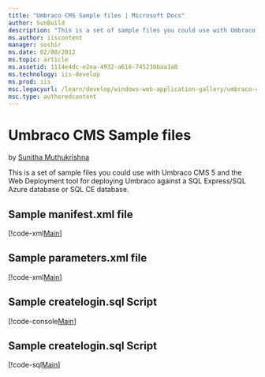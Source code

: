 ```yaml
---
title: "Umbraco CMS Sample files | Microsoft Docs"
author: SunBuild
description: "This is a set of sample files you could use with Umbraco CMS 5 and the Web Deployment tool for deploying Umbraco against a SQL Express/SQL Azure database or..."
ms.author: iiscontent
manager: soshir
ms.date: 02/08/2012
ms.topic: article
ms.assetid: 1114e4dc-e2ea-4932-a616-745230baa1a8
ms.technology: iis-develop
ms.prod: iis
msc.legacyurl: /learn/develop/windows-web-application-gallery/umbraco-cms-sample-files
msc.type: authoredcontent
---
```

Umbraco CMS Sample files
====================
by [Sunitha Muthukrishna](https://github.com/SunBuild)

This is a set of sample files you could use with Umbraco CMS 5 and the Web Deployment tool for deploying Umbraco against a SQL Express/SQL Azure database or SQL CE database.

## Sample manifest.xml file

[!code-xml[Main](umbraco-cms-sample-files/samples/sample1.xml)]

## Sample parameters.xml file

[!code-xml[Main](umbraco-cms-sample-files/samples/sample2.xml)]

## Sample createlogin.sql Script

[!code-console[Main](umbraco-cms-sample-files/samples/sample3.cmd)]

## Sample createlogin.sql Script

[!code-sql[Main](umbraco-cms-sample-files/samples/sample4.sql)]